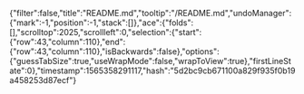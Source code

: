 {"filter":false,"title":"README.md","tooltip":"/README.md","undoManager":{"mark":-1,"position":-1,"stack":[]},"ace":{"folds":[],"scrolltop":2025,"scrollleft":0,"selection":{"start":{"row":43,"column":110},"end":{"row":43,"column":110},"isBackwards":false},"options":{"guessTabSize":true,"useWrapMode":false,"wrapToView":true},"firstLineState":0},"timestamp":1565358291117,"hash":"5d2bc9cb671100a829f935f0b19a458253d87ecf"}